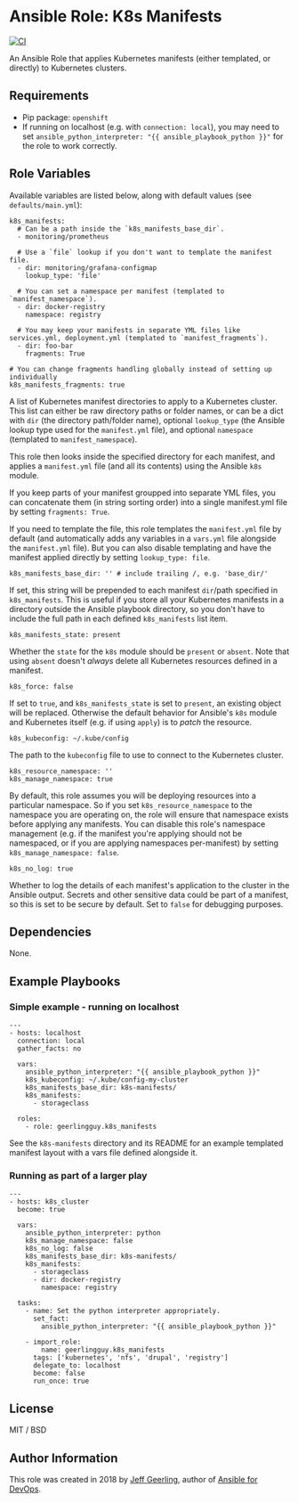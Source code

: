 # Ansible Role: K8s Manifests

[![CI](https://github.com/geerlingguy/ansible-role-k8s_manifests/workflows/CI/badge.svg?event=push)](https://github.com/geerlingguy/ansible-role-k8s_manifests/actions?query=workflow%3ACI)

An Ansible Role that applies Kubernetes manifests (either templated, or directly) to Kubernetes clusters.

## Requirements

  - Pip package: `openshift`
  - If running on localhost (e.g. with `connection: local`), you may need to set `ansible_python_interpreter: "{{ ansible_playbook_python }}"` for the role to work correctly.

## Role Variables

Available variables are listed below, along with default values (see `defaults/main.yml`):

    k8s_manifests:
      # Can be a path inside the `k8s_manifests_base_dir`.
      - monitoring/prometheus
    
      # Use a `file` lookup if you don't want to template the manifest file.
      - dir: monitoring/grafana-configmap
        lookup_type: 'file'
    
      # You can set a namespace per manifest (templated to `manifest_namespace`).
      - dir: docker-registry
        namespace: registry

      # You may keep your manifests in separate YML files like services.yml, deployment.yml (templated to `manifest_fragments`).
      - dir: foo-bar
        fragments: True

    # You can change fragments handling globally instead of setting up individually
    k8s_manifests_fragments: true

A list of Kubernetes manifest directories to apply to a Kubernetes cluster. This list can either be raw directory paths or folder names, or can be a dict with `dir` (the directory path/folder name), optional `lookup_type` (the Ansible lookup type used for the `manifest.yml` file), and optional `namespace` (templated to `manifest_namespace`).

This role then looks inside the specified directory for each manifest, and applies a `manifest.yml` file (and all its contents) using the Ansible `k8s` module.

If you keep parts of your manifest groupped into separate YML files, you can concatenate them (in string sorting order) into a single manifest.yml file by setting `fragments: True`.

If you need to template the file, this role templates the `manifest.yml` file by default (and automatically adds any variables in a `vars.yml` file alongside the `manifest.yml` file). But you can also disable templating and have the manifest applied directly by setting `lookup_type: file`.

    k8s_manifests_base_dir: '' # include trailing /, e.g. 'base_dir/'

If set, this string will be prepended to each manifest `dir`/path specified in `k8s_manifests`. This is useful if you store all your Kubernetes manifests in a directory outside the Ansible playbook directory, so you don't have to include the full path in each defined `k8s_manifests` list item.

    k8s_manifests_state: present

Whether the `state` for the `k8s` module should be `present` or `absent`. Note that using `absent` doesn't _always_ delete all Kubernetes resources defined in a manifest.

    k8s_force: false

If set to `true`, and `k8s_manifests_state` is set to `present`, an existing object will be replaced. Otherwise the default behavior for Ansible's `k8s` module and Kubernetes itself (e.g. if using `apply`) is to _patch_ the resource.

    k8s_kubeconfig: ~/.kube/config

The path to the `kubeconfig` file to use to connect to the Kubernetes cluster.

    k8s_resource_namespace: ''
    k8s_manage_namespace: true

By default, this role assumes you will be deploying resources into a particular namespace. So if you set `k8s_resource_namespace` to the namespace you are operating on, the role will ensure that namespace exists before applying any manifests. You can disable this role's namespace management (e.g. if the manifest you're applying should not be namespaced, or if you are applying namespaces per-manifest) by setting `k8s_manage_namespace: false`.

    k8s_no_log: true

Whether to log the details of each manifest's application to the cluster in the Ansible output. Secrets and other sensitive data could be part of a manifest, so this is set to be secure by default. Set to `false` for debugging purposes.

## Dependencies

None.

## Example Playbooks

### Simple example - running on localhost

    ---
    - hosts: localhost
      connection: local
      gather_facts: no
    
      vars:
        ansible_python_interpreter: "{{ ansible_playbook_python }}"
        k8s_kubeconfig: ~/.kube/config-my-cluster
        k8s_manifests_base_dir: k8s-manifests/
        k8s_manifests:
          - storageclass
    
      roles:
        - role: geerlingguy.k8s_manifests

See the `k8s-manifests` directory and its README for an example templated manifest layout with a vars file defined alongside it.

### Running as part of a larger play

    ---
    - hosts: k8s_cluster
      become: true
    
      vars:
        ansible_python_interpreter: python
        k8s_manage_namespace: false
        k8s_no_log: false
        k8s_manifests_base_dir: k8s-manifests/
        k8s_manifests:
          - storageclass
          - dir: docker-registry
            namespace: registry
    
      tasks:
        - name: Set the python interpreter appropriately.
          set_fact:
            ansible_python_interpreter: "{{ ansible_playbook_python }}"
    
        - import_role:
            name: geerlingguy.k8s_manifests
          tags: ['kubernetes', 'nfs', 'drupal', 'registry']
          delegate_to: localhost
          become: false
          run_once: true

## License

MIT / BSD

## Author Information

This role was created in 2018 by [Jeff Geerling](https://www.jeffgeerling.com/), author of [Ansible for DevOps](https://www.ansiblefordevops.com/).
